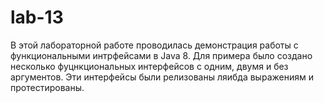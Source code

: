 # lab-13
В этой лабораторной работе проводилась демонстрация работы с функциональными интрфейсами в Java 8. Для примера было создано несколько фуцнкциональных интерфейсов с одним, двумя и без аргументов. Эти интерфейсы были релизованы ляибда выражениям и протестированы.
